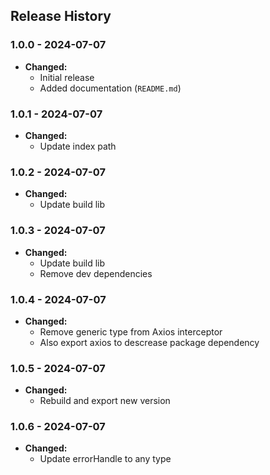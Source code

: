 ## Release History

### 1.0.0 - 2024-07-07

- **Changed:**
  - Initial release
  - Added documentation (`README.md`)

### 1.0.1 - 2024-07-07

- **Changed:**
  - Update index path

### 1.0.2 - 2024-07-07

- **Changed:**
  - Update build lib

### 1.0.3 - 2024-07-07

- **Changed:**
  - Update build lib
  - Remove dev dependencies

### 1.0.4 - 2024-07-07

- **Changed:**
  - Remove generic type from Axios interceptor
  - Also export axios to descrease package dependency

### 1.0.5 - 2024-07-07

- **Changed:**
  - Rebuild and export new version

### 1.0.6 - 2024-07-07

- **Changed:**
  - Update errorHandle to any type